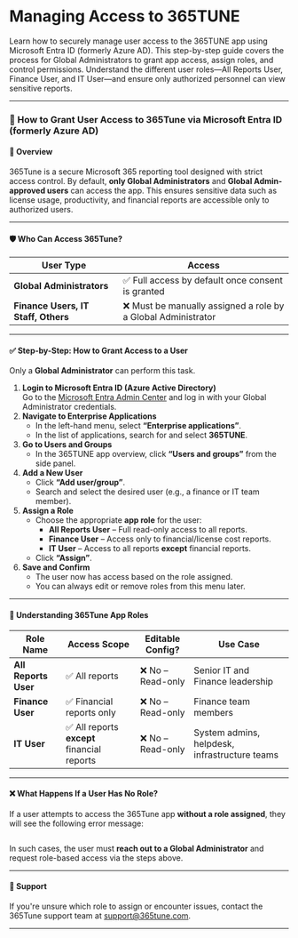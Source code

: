 # Managing Access to 365TUNE

Learn how to securely manage user access to the 365TUNE app using Microsoft Entra ID (formerly Azure AD). This step-by-step guide covers the process for Global Administrators to grant app access, assign roles, and control permissions. Understand the different user roles—All Reports User, Finance User, and IT User—and ensure only authorized personnel can view sensitive reports.

***

### 🔐 How to Grant User Access to 365Tune via Microsoft Entra ID (formerly Azure AD)

#### 🔎 Overview

365Tune is a secure Microsoft 365 reporting tool designed with strict access control. By default, **only Global Administrators** and **Global Admin-approved users** can access the app. This ensures sensitive data such as license usage, productivity, and financial reports are accessible only to authorized users.

***

#### 🛡️ Who Can Access 365Tune?

| User Type                           | Access                                                       |
| ----------------------------------- | ------------------------------------------------------------ |
| **Global Administrators**           | ✅ Full access by default once consent is granted             |
| **Finance Users, IT Staff, Others** | ❌ Must be manually assigned a role by a Global Administrator |

***

#### ✅ Step-by-Step: How to Grant Access to a User

Only a **Global Administrator** can perform this task.

1. **Login to Microsoft Entra ID (Azure Active Directory)**\
   Go to the [Microsoft Entra Admin Center](https://entra.microsoft.com/) and log in with your Global Administrator credentials.
2. **Navigate to Enterprise Applications**
   * In the left-hand menu, select **“Enterprise applications”**.
   * In the list of applications, search for and select **365TUNE**.
3. **Go to Users and Groups**
   * In the 365TUNE app overview, click **“Users and groups”** from the side panel.
4. **Add a New User**
   * Click **“Add user/group”**.
   * Search and select the desired user (e.g., a finance or IT team member).
5. **Assign a Role**
   * Choose the appropriate **app role** for the user:
     * **All Reports User** – Full read-only access to all reports.
     * **Finance User** – Access only to financial/license cost reports.
     * **IT User** – Access to all reports **except** financial reports.
   * Click **“Assign”**.
6. **Save and Confirm**
   * The user now has access based on the role assigned.
   * You can always edit or remove roles from this menu later.

***

#### 🚦 Understanding 365Tune App Roles

| Role Name            | Access Scope                               | Editable Config?  | Use Case                                      |
| -------------------- | ------------------------------------------ | ----------------- | --------------------------------------------- |
| **All Reports User** | ✅ All reports                              | ❌ No – Read-only  | Senior IT and Finance leadership              |
| **Finance User**     | ✅ Financial reports only                   | ❌ No  – Read-only | Finance team members                          |
| **IT User**          | ✅ All reports **except** financial reports | ❌ No – Read-only  | System admins, helpdesk, infrastructure teams |

***

#### ❌ What Happens If a User Has No Role?

If a user attempts to access the 365Tune app **without a role assigned**, they will see the following error message:

> <img src="../../.gitbook/assets/2025-05-24 17_10_17-Microsoft 365 Reporting Tool _ 365Tune - Work - Microsoft​ Edge.png" alt="" data-size="original">

In such cases, the user must **reach out to a Global Administrator** and request role-based access via the steps above.

***

#### 💬 Support

If you're unsure which role to assign or encounter issues, contact the 365Tune support team at [support@365tune.com](mailto:support@365tune.com).

***
